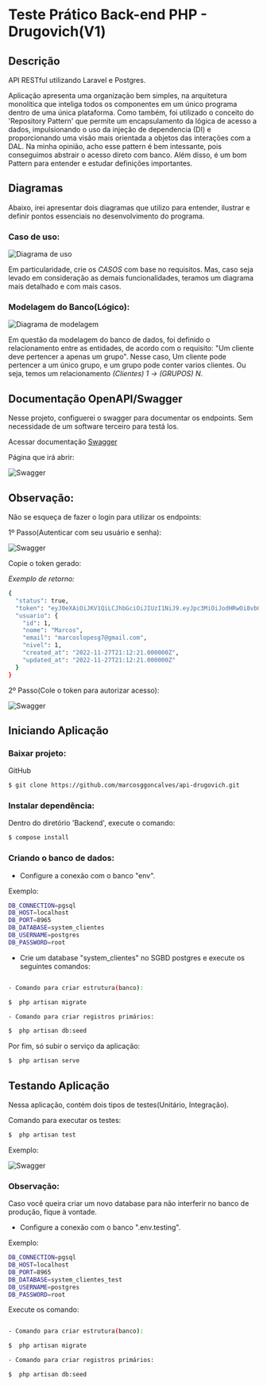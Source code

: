 # Teste Prático Back-end PHP - Drugovich(V1)

## Descrição

API RESTful utilizando Laravel e Postgres.

Aplicação apresenta uma organização bem simples, na arquitetura monolítica que inteliga todos os componentes em um único programa dentro de uma única plataforma.
Como também, foi utilizado o conceito do 'Repository Pattern' que permite um encapsulamento da lógica de acesso a dados, impulsionando o uso da injeção de dependencia (DI) e proporcionando uma visão mais orientada a objetos das interações com a DAL. Na minha opinião, acho esse pattern é bem intessante, pois conseguimos abstrair o acesso direto com banco. Além disso, é um bom Pattern para entender e estudar definições importantes.

## Diagramas

Abaixo, irei apresentar dois diagramas que utilizo para entender, ilustrar e definir pontos essenciais no desenvolvimento do programa.

### Caso de uso:

![Diagrama de uso](https://github.com/marcosggoncalves/api-drugovich/blob/master/Diagramas/Diagrama%20de%20caso%20de%20uso(UseCase).png?raw=true)
 
Em particularidade, crie os *CASOS* com base no requisitos. Mas, caso seja levado em consideração as demais funcionalidades, teramos um diagrama mais detalhado e com mais casos.

### Modelagem do Banco(Lógico):

![Diagrama de modelagem](https://github.com/marcosggoncalves/api-drugovich/blob/master/Diagramas/Modelagem%20logica%20do%20banco.png?raw=true)

Em questão da modelagem do banco de dados, foi definido o relacionamento entre as entidades, de acordo com o requisito: "Um cliente deve pertencer a apenas um grupo". Nesse caso, Um cliente pode pertencer a um único grupo, e um grupo pode conter varios clientes. Ou seja, temos um relacionamento *(Clientes) 1 -> (GRUPOS) N*.

## Documentação OpenAPI/Swagger

Nesse projeto, configuerei o swagger para documentar os endpoints. Sem necessidade de um software terceiro para testá los.

Acessar documentação [Swagger](http://localhost:8000/api/documentation)

Página que irá abrir:

![Swagger](https://github.com/marcosggoncalves/api-drugovich/blob/master/Imagens/API%20Documentation.png?raw=true)

## Observação:

Não se esqueça de fazer o login para utilizar os endpoints:

1º Passo(Autenticar com seu usuário e senha):

![Swagger](https://github.com/marcosggoncalves/api-drugovich/blob/master/Imagens/API%20Documentation%20Login.png?raw=true)

Copie o token gerado:

*Exemplo de retorno:*

```bash
{
  "status": true,
  "token": "eyJ0eXAiOiJKV1QiLCJhbGciOiJIUzI1NiJ9.eyJpc3MiOiJodHRwOi8vbG9jYWxob3N0OjgwMDAvYXBpL3YxL2dlcmVudGVzL2xvZ2luIiwiaWF0IjoxNjY5NTg4NDQ1LCJleHAiOjE2Njk1OTIwNDUsIm5iZiI6MTY2OTU4ODQ0NSwianRpIjoiTWgzUG5INlpuOTVwZDc2VSIsInN1YiI6IjEiLCJwcnYiOiIxNWJlNDhiNjdjNmE4YmM4ZjI1MjFlYzdlNzQ0MGM2MzliNjhlNjE5In0.BdB28RgwEAllB1NO6xd_s-86x3TAMtOTSd8x5AeBpl0",
  "usuario": {
    "id": 1,
    "nome": "Marcos",
    "email": "marcoslopesg7@gmail.com",
    "nivel": 1,
    "created_at": "2022-11-27T21:12:21.000000Z",
    "updated_at": "2022-11-27T21:12:21.000000Z"
  }
}

```

2º Passo(Cole o token para autorizar acesso):

![Swagger](https://github.com/marcosggoncalves/api-drugovich/blob/master/Imagens/API%20Documentation%20AUTH.png?raw=true)


## Iniciando Aplicação

### Baixar projeto:

GitHub

```bash
$ git clone https://github.com/marcosggoncalves/api-drugovich.git
```

### Instalar dependência:

Dentro do diretório 'Backend', execute o comando:

```bash
$ compose install 
```

### Criando o banco de dados:

 - Configure a conexão com o banco "env". 

Exemplo:

```bash
DB_CONNECTION=pgsql
DB_HOST=localhost
DB_PORT=8965
DB_DATABASE=system_clientes
DB_USERNAME=postgres
DB_PASSWORD=root
```

 - Crie um database "system_clientes" no SGBD postgres e execute os seguintes comandos:

```bash

- Comando para criar estrutura(banco):

$  php artisan migrate

- Comando para criar registros primários:

$  php artisan db:seed  

```

Por fim, só subir o serviço da aplicação:

```bash
$  php artisan serve
```

## Testando Aplicação

Nessa aplicação, contém dois tipos de testes(Unitário, Integração).

Comando para executar os testes:

```bash
$  php artisan test
```

Exemplo:

![Swagger](https://github.com/marcosggoncalves/api-drugovich/blob/master/Imagens/API%20Test.png?raw=true)

### Observação: 

Caso você queira criar um novo database para não interferir no banco de produção, fique à vontade.

 - Configure a conexão com o banco ".env.testing". 

Exemplo:

```bash
DB_CONNECTION=pgsql
DB_HOST=localhost
DB_PORT=8965
DB_DATABASE=system_clientes_test
DB_USERNAME=postgres
DB_PASSWORD=root
```

Execute os comando:

```bash

- Comando para criar estrutura(banco):

$  php artisan migrate

- Comando para criar registros primários:

$  php artisan db:seed  

```
